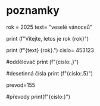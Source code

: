 # poznamky

rok = 2025
text= "veselé vánoceů"

print (f"Vítejte, letos je rok {rok}")

print (f"{text} {rok}.")
cislo= 453123

#oddělovač
print (f"{cislo:,}")

#desetinná čísla
print (f"{cislo:.5}")

prevod=155

#převody
print(f"{cislo:}")

